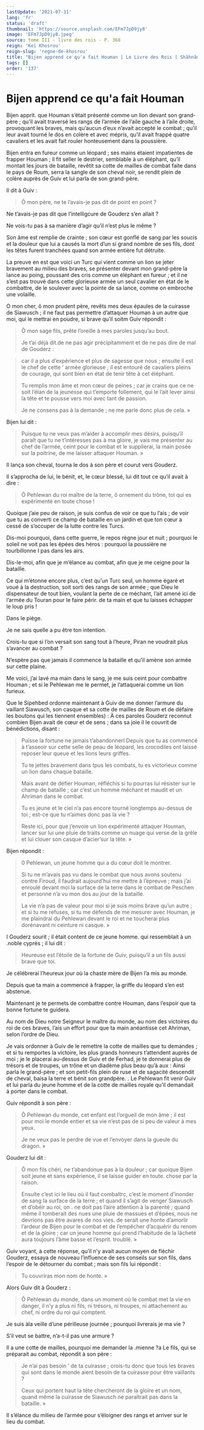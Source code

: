 ```yaml
---
lastUpdate: '2021-07-31'
lang: 'fr'
status: 'draft'
thumbnail: 'https://source.unsplash.com/EFm7JpD9jy8'
image: 'EFm7JpD9jy8.jpeg'
source: tome III - livre des rois - P. 368
reign: 'Keï Khosrou'
reign-slug: 'regne-de-khosrou'
title: "Bijen apprend ce qu'a fait Houman | Le Livre des Rois | Shâhnâmeh"
tags: []
order: '137'
---
```


<!-- LTeX: language=fr -->

# Bijen apprend ce qu'a fait Houman

Bijen apprit. que Houman s’était présenté comme un lion devant son grand-père ; qu’il avait traversé les rangs de l’armée de l’aile gauche à l’aile droite, provoquant les braves, mais qu’aucun d’eux n’avait accepté le combat ; qu’il leur avait tourné le dos en colère et avec mépris, qu’il avait frappé quatre cavaliers et les avait fait rouler honteusement dans la poussière.

Bijen entra en fureur comme un léopard ; ses mains étaient impatientes de frapper Houman ; il fit seller le destrier, semblable à un éléphant, qu’il montait les jours de bataille, revêtit sa cotte de mailles de combat faite dans le pays de Roum, serra la sangle de son cheval noir, se rendit plein de colère auprès de Guiv et lui parla de son grand-père.

Il dit à Guiv :

> Ô mon père, ne te l’avais-je pas dit de point en point ?

Ne t’avais-je pas dit que l’intelligcure de Gouderz s’en allait ?

Ne vois-tu pas à sa manière d’agir qu’il n’est plus le même ?

Son âme est remplie de crainte ; son cœur est gonflé de sang par les soucis et la douleur que lui a causés la mort d’un si grand nombre de ses fils, dont les têtes furent tranchées quand son armée entière fut détruite.

La preuve en est que voici un Turc qui vient comme un lion se jeter bravement au milieu des braves, se présenter devant mon grand-père la lance au poing, poussant des cris comme un éléphant en fureur ; et il ne s’est pas trouvé dans cette glorieuse armée un seul cavalier en état de le combattre, de le soulever avec la pointe de sa lance, comme on embroche une volaille.

O mon cher, ô mon prudent père, revêts mes deux épaules de la cuirasse de Siawusch ; il ne faut pas permettre d’attaquer Houman à un autre que moi, qui le mettrai en poudre, si brave qu’il soitm Guiv répondit :

> Ô mon sage fils, prête l’oreille à mes paroles jusqu’au bout.
>
> Je t’ai déjà dit.de ne pas agir précipitamment et de ne pas dire de mal de Gouderz :

> car il a plus d’expérience et plus de sagesse que nous ; ensuite il est le chef de cette ’ armée glorieuse ; il est entouré de cavaliers pleins de courage, qui sont bien en état de tenir tête à cet éléphant.
>
> Tu remplis mon âme et mon cœur de peines ; car je crains que ce ne soit l’élan de la jeunesse qui t’emporte follement, qui le l’ait lever ainsi la tête et te pousse vers moi avec tant de passion.
>
> Je ne consens pas à la demande ; ne me parle donc plus de cela. »

Bijen lui dit :

> Puisque tu ne veux pas m’aider à accomplir mes désirs, puisqu’il paraît que tu ne t’intéresses pas à ma gloire, je vais me présenter au chef de l’armée, ceint pour le combat et le supplierai, la main posée sur la poitrine, de me laisser attaquer Houman. »

Il lança son cheval, tourna le dos à son père et courut vers Gouderz.

Il s’approcha de lui, le bénit, et, le cœur blessé, lui dit tout ce qu’il avait à dire :

> Ô Pehlewan du roi maître de la terre, ô ornement du trône, toi qui es expérimenté en toute chose !

Quoique j’aie peu de raison, je suis confus de voir ce que tu l’ais ; de voir que tu as converti ce champ de bataille en un jardin et que ton cœur a cessé de s’occuper de la lutte contre les Turcs.

Dis-moi pourquoi, dans cette guerre, le repos règne jour et nuit ; pourquoi le soleil ne voit pas les épées des héros : pourquoi la poussière ne tourbillonne I pas dans les airs.

Dis-le-moi, afin que je m’élance au combat, afin que je me ceigne pour la bataille.

Ce qui m’étonne encore plus, c’est qu’un Turc seul, un homme égaré et voué à la destruction, soit sorti des rangs de son armée ; que Dieu le dispensateur de tout bien, voulant la perte de ce méchant, l’ait amené ici de l’armée du Touran pour le faire périr. de ta main et que tu laisses échapper le loup pris !

Dans le piège.

Je ne sais quelle a pu être ton intention.

Crois-tu que si l’on versait son sang tout à l’heure, Piran ne voudrait plus s’avancer au combat ?

N’espère pas que jamais il commence la bataille et qu’il amène son armée sur cette plaine.

Me voici, j’ai lavé ma main dans le sang, je me suis ceint pour combattre Houman ; et si le Pehlewan me le permet, je l’attaquerai comme un lion furieux.

Que le Sipehbed ordonne maintenant à Guiv de me donner l’armure du vaillant Siawusch, son casque et sa cotte de mailles de Roum et de défaire les boutons qui les tiennent ensembles) : À ces paroles Gouderz reconnut combien Bijen avait de cœur et de sens ; dans sa joie il le couvrit de bénédictions, disant :

> Puisse la fortune ne jamais t’abandonnerl Depuis que tu as commencé à t’asseoir sur cette selle de peau de léopard, les crocodiles ont laissé reposer leur queue et les lions leurs griffes.
>
> Tu te jettes bravement dans tpus les combats, tu es victorieux comme un lion dans chaque bataille.
>
> Mais avant de défier Houman, réfléchis si tu pourras lui résister sur le champ de bataille ; car c’est un homme méchant et maudit et un Ahriman dans le combat.
>
> Tu es jeune et le ciel n’a pas encore tourné longtemps au-dessus de toi ; est-ce que tu n’aimes donc pas la vie ?
>
> Reste ici, pour que j’envoie un lion expérimenté attaquer Houman, lancer sur lui une pluie de traits comme un nuage qui verse de la grêle et lui clouer son casque d’acier’sur la tête. »

Bijen répondit :

> 0
> Pehlewan, un jeune homme qui a du cœur doit le montrer.
>
> Si tu ne m’avais pas vu dans le combat que nous avons soutenu contre Firoud, il faudrait aujourd’hui me mettre à l’épreuve ; mais j’ai enroulé devant moi la surface de la terre dans le combat de Peschen et personne n’a vu mon dos au jour de la bataille.
>
> La vie n’a pas de valeur pour moi si je suis moins brave qu’un autre ; et si tu me refuses, si tu me défends de me mesurer avec Houman, je me plaindrai du Pehlewan devant le roi et ne toucherai plus dorénavant ni ceinture ni casque. »

I Gouderz sourit ; il était content de ce jeune homme. qui ressemblait à un .noble cyprès ; il lui dit :

> Heureuse est l’étoile de la fortune de Guiv, puisqu’il a un fils aussi brave que toi.

Je célébrerai l’heureux jour où la chaste mère de Bijen l’a mis au monde.

Depuis que ta main a commencé à frapper, la griffe du léopard s’en est abstenue.

Maintenant je te permets de combattre contre Houman, dans l’espoir que ta bonne fortune te guidera.

Au nom de Dieu notre Seigneur le maître du monde, au nom des victoires du roi de ces braves, l’ais un effort pour que ta main anéantisse cet Ahriman, selon l’ordre de Dieu.

Je vais ordonner à Guiv de le remettre la cotte de mailles que tu demandes ; et si tu remportes la victoire, les plus grands honneurs t’attendent auprès de moi ; je le placerai au-dessus de Guiv et de Ferhad, je te donnerai plus de trésors et de troupes, un trône et un diadème plus beau qu’à aux : Ainsi parla le grand-père ; et son petit-fils plein de ruse et de sagacité descendit de cheval, baisa la terre et bénit son grandpère. .
Le Pehlewan fit venir Guiv et lui parla du jeune homme et de la cotte de mailles royale qu’il demandait à porter dans le combat.

Guiv répondit à son père :

> Ô Pehlewan du monde, cet enfant est l’orgueil de mon âme ; il est pour moi le monde entier et sa vie n’est pas de si peu de valeur à mes yeux.
>
> Je ne veux pas le perdre de vue et l’envoyer dans la gueule du dragon. »

Gouderz lui dit :

> Ô mon fils chéri, ne t’abandonue pas à la douleur ; car quoique Bijen soit jeune et sans expérience, il se laisse guider en toute. chose par la raison.
>
> Ensuite c’est ici le lieu où il faut combaltrc, c’est le moment d’inonder de sang la surface de la terre ; et quand il s’agit de venger Siawusch et d’obéir au roi, on . ne doit pas l’aire attention à la parenté ; quand même il tomberait des nues une pluie de massues et d’épées, nous ne devrions pas être avares de nos vies. de serait une honte d’amorlir l’ardeur de Bijen pour le combat et de l’empêcher d’acquérir du renom et de la gloire ; car un jeune homme qui prend l’habitude de la lâcheté aura toujours l’âme basse et l’esprit. troublé. »

Guiv voyant, à cette réponse, qu’il n’y avait aucun moyen de fléchir Gouderz, essaya de nouveau l’influence de ses conseils sur son fils, dans l’espoir de le détourner du combat ; mais son fils lui répondit :

> Tu couvriras mon nom de honte. »

Alors Guiv dit à Gouderz :

> Ô Pehlewan du monde, dans un moment où le combat met la vie en danger, il n’y a plus ni fils, ni trésors, ni troupes, ni attachement au chef, ni ordre du roi qui comptent.

Je suis àla veille d’une périlleuse journée ; pourquoi livrerais je ma vie ?

S’il veut se battre, n’a-t-il pas une armure ?

Il a une cotte de mailles, pourquoi me demander la .mienne ?a Le fils, qui se préparait au combat, répondit à son père :

> Je n’ai pas besoin
> ’ de ta cuirasse ; crois-tu donc que tous les braves qui sont dans le monde aient besoin de ta cuirasse pour être vaillants ?
>
> Ceux qui portent haut la tête chercheront de la gloire et un nom, quand même la cuirasse de Siawusch ne paraîtrait pas dans la bataille. »

Il s’élance du milieu de l’armée pour s’éloigner des rangs et arriver sur le lieu du combat.

